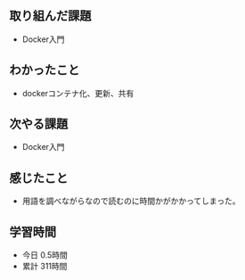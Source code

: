 ## 取り組んだ課題
- Docker入門
## わかったこと
- dockerコンテナ化、更新、共有
## 次やる課題
- Docker入門
## 感じたこと
- 用語を調べながらなので読むのに時間かがかかってしまった。
## 学習時間
- 今日 0.5時間
- 累計 311時間
